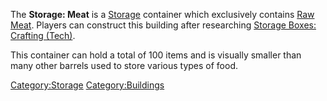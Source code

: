 The **Storage: Meat** is a [Storage](Storage.md "wikilink") container which
exclusively contains [Raw Meat](Raw_Meat.md "wikilink"). Players can
construct this building after researching [Storage Boxes: Crafting
(Tech)](Storage_Boxes:_Crafting_(Tech) "wikilink").

This container can hold a total of 100 items and is visually smaller
than many other barrels used to store various types of food.

[Category:Storage](Category:Storage "wikilink")
[Category:Buildings](Category:Buildings "wikilink")